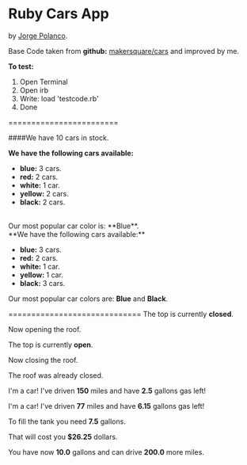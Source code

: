 # Ruby Cars App

by [Jorge Polanco](http://www.drjorgepolanco.com/).

Base Code taken from **github:** [makersquare/cars](https://github.com/makersquare/cars/blob/master/cars.rb) and improved by me.

**To test:**

1. Open Terminal
2. Open irb
3. Write: load 'testcode.rb'
4. Done

========================

####We have 10 cars in stock.

**We have the following cars available:**

- **blue:** 3 cars. 		
- **red:** 2 cars.
- **white:** 1 car.
- **yellow:** 2 cars.
- **black:** 2 cars.

<br>
Our most popular car color is: **Blue**.

<br>
**We have the following cars available:**

- **blue:** 3 cars.
- **red:** 2 cars.
- **white:** 1 car.
- **yellow:** 1 car.
- **black:** 3 cars.

Our most popular car colors are: **Blue** and **Black**.

=============================
The top is currently **closed**.

Now opening the roof.

The top is currently **open**.

Now closing the roof.

The roof was already closed.

I'm a car! I've driven **150** miles and have **2.5** gallons gas left!

I'm a car! I've driven **77** miles and have **6.15** gallons gas left!

To fill the tank you need **7.5** gallons.

That will cost you **$26.25** dollars.

You have now **10.0** gallons and can drive **200.0** more miles.